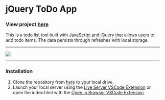 # jQuery ToDo App

### View project [here](https://sam-xander.github.io/jquery-todo/)

This is a todo list tool built with JavaScript and jQuery that allows users to add todo items. The data persists through refreshes with local storage.

---

![](/images/jquery-todo-screenshot.png)

---

### Installation
 
 1. Clone the repository from [here](https://github.com/sam-xander/jquery-planner/) to your local drive.
 2. Launch your local server using the [Live Server VSCode Extension](https://marketplace.visualstudio.com/items?itemName=ritwickdey.LiveServer) or open the index.html with the [Open in Browser VSCode Extension](https://marketplace.visualstudio.com/items?itemName=techer.open-in-browser)
